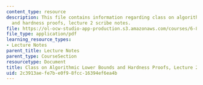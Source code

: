 ```yaml
---
content_type: resource
description: This file contains information regarding class on algorithmic lower bounds
  and hardness proofs, lecture 2 scribe notes.
file: https://ol-ocw-studio-app-production.s3.amazonaws.com/courses/6-890-algorithmic-lower-bounds-fun-with-hardness-proofs-fall-2014/2c3913aefe7be0f98fcc16394ef6ea4b_MIT6_890F14_Lec2.pdf
file_type: application/pdf
learning_resource_types:
- Lecture Notes
parent_title: Lecture Notes
parent_type: CourseSection
resourcetype: Document
title: Class on Algorithmic Lower Bounds and Hardness Proofs, Lecture 2 Scribe Notes
uid: 2c3913ae-fe7b-e0f9-8fcc-16394ef6ea4b
---
```

